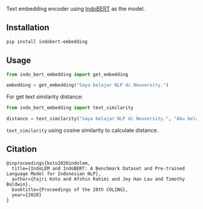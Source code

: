 
Text embedding encoder using [IndoBERT](https://huggingface.co/indolem/indobert-base-uncased) as the model.

## Installation

```bash
pip install indobert-embedding
```

## Usage

```python
from indo_bert_embedding import get_embedding

embedding = get_embedding("Saya belajar NLP di Neuversity.")
```

For get text similarity distance:

```python
from indo_bert_embedding import text_similarity

distance = text_similarity("Saya belajar NLP di Neuversity.", "Aku belajar NLP di Universitas Indonesia.")
```

`text_similarity` using cosine similarity to calculate distance.

## Citation

```
@inproceedings{koto2020indolem,
  title={IndoLEM and IndoBERT: A Benchmark Dataset and Pre-trained Language Model for Indonesian NLP},
  author={Fajri Koto and Afshin Rahimi and Jey Han Lau and Timothy Baldwin},
  booktitle={Proceedings of the 28th COLING},
  year={2020}
}
```